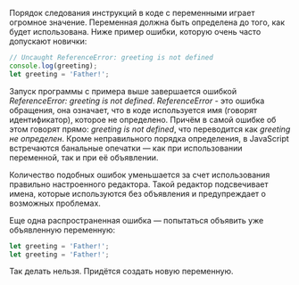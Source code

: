 
Порядок следования инструкций в коде с переменными играет огромное значение. Переменная должна быть определена  до того, как будет использована. Ниже пример ошибки, которую очень часто допускают новички:

```javascript
// Uncaught ReferenceError: greeting is not defined
console.log(greeting);
let greeting = 'Father!';
```

Запуск программы с примера выше завершается ошибкой *ReferenceError: greeting is not defined*. *ReferenceError* - это ошибка обращения, она означает, что в коде используется имя (говорят идентификатор), которое не определено. Причём в самой ошибке об этом говорят прямо: *greeting is not defined*, что переводится как *greeting не определен*. Кроме неправильного порядка определения, в JavaScript встречаются банальные опечатки — как при использовании переменной, так и при её объявлении.

Количество подобных ошибок уменьшается за счет использования правильно настроенного редактора. Такой редактор подсвечивает имена, которые используются без объявления и предупреждает о возможных проблемах.

Еще одна распространенная ошибка — попытаться объявить уже объявленную переменную:

```javascript
let greeting = 'Father!';
let greeting = 'Father!';
```

Так делать нельзя. Придётся создать новую переменную.
